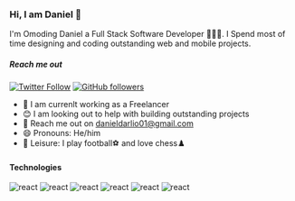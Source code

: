 ### Hi, I am Daniel 👋
I'm Omoding Daniel a Full Stack Software Developer 👨🏼‍💻. I Spend most of time designing and coding  outstanding web and mobile projects.

##### Reach me out
[![Twitter Follow](https://img.shields.io/twitter/follow/iam_darlio?label=%40iam_darlio&style=social)](https://twitter.com/intent/follow?screen_name=iam_darlio)
[![GitHub followers](https://img.shields.io/github/followers/Darlio88?label=darlio&style=social)](https://img.shields.io/github/followers/Darlio88?label=darlio&style=social)
  
  * 🦾 I am currenlt working as a Freelancer
  * 😊 I am looking out to help with building outstanding projects
  * 🤝 Reach me out on [danieldarlio01@gmail.com](mailto:danieldarlio01@gmail.com)
  * 😄 Pronouns: He/him
  * 🥳 Leisure: I play football⚽ and love chess♟️



#### Technologies
![react](https://img.shields.io/static/v1?label=&message=REACT&color=blue) ![react](https://img.shields.io/static/v1?label=&message=REACT-NATIVE&color=blue) ![react](https://img.shields.io/static/v1?label=&message=GRAPHQL&color=red) ![react](https://img.shields.io/static/v1?label=&message=JAVASCRIPT&color=yellow) ![react](https://img.shields.io/static/v1?label=&message=NODEJS&color=green) ![react](https://img.shields.io/static/v1?label=&message=TYPESCRIPT&color=informational)

